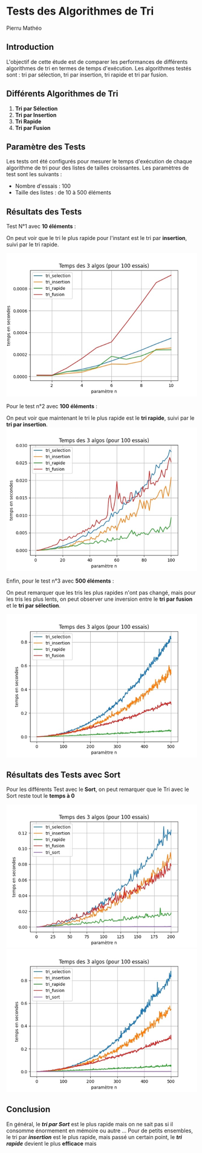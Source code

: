# Tests des Algorithmes de Tri 
Pierru Mathéo

## Introduction
L'objectif de cette étude est de comparer les performances de différents algorithmes de tri en termes de temps d'exécution. Les algorithmes testés sont : tri par sélection, tri par insertion, tri rapide et tri par fusion.

## Différents Algorithmes de Tri
1. **Tri par Sélection**
2. **Tri par Insertion**
3. **Tri Rapide**
4. **Tri par Fusion**


## Paramètre des Tests
Les tests ont été configurés pour mesurer le temps d'exécution de chaque algorithme de tri pour des listes de tailles croissantes. Les paramètres de test sont les suivants :
- Nombre d'essais : 100
- Taille des listes : de 10 à 500 éléments


## Résultats des Tests

Test N°1 avec **10 éléments** :

On peut voir que le tri le plus rapide pour l'instant est le tri par **insertion**, suivi par le tri rapide.

![](./image/Figure_1.jpg )

Pour le test n°2 avec **100 éléments** :

On peut voir que maintenant le tri le plus rapide est le **tri rapide**, suivi par le **tri par insertion**.
![](./image/Figure_2.jpg)


Enfin, pour le test n°3 avec **500 éléments** :

On peut remarquer que les tris les plus rapides n'ont pas changé, mais pour les tris les plus lents, on peut observer une inversion entre le **tri par fusion** et le **tri par sélection**.

![](./image/Figure_3.jpg)


## Résultats des Tests avec Sort 

Pour les différents Test avec le **Sort**, on peut remarquer que le Tri avec le Sort reste tout le **temps à 0**


![](./image/Figure_5.jpg) ![](./image/Figure_4.jpg)


## Conclusion

En général, le ***tri par Sort*** est le plus rapide mais on ne sait pas si il consomme énormement en mémoire ou autre ... Pour de petits ensembles, le tri par ***insertion*** est le plus rapide, mais passé un certain point, le ***tri rapide*** devient le plus **efficace** mais 

